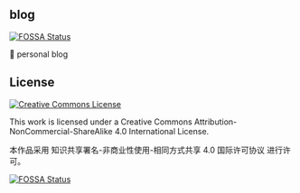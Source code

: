 ## blog
[![FOSSA Status](https://app.fossa.io/api/projects/git%2Bgithub.com%2FleCapsimRy%2Fblog.svg?type=shield)](https://app.fossa.io/projects/git%2Bgithub.com%2FleCapsimRy%2Fblog?ref=badge_shield)

📌 personal blog

## License

<a rel="license" href="http://creativecommons.org/licenses/by-nc-sa/4.0/"><img alt="Creative Commons License" style="border-width:0" src="https://i.creativecommons.org/l/by-nc-sa/4.0/88x31.png" /></a>

This work is licensed under a Creative Commons Attribution-NonCommercial-ShareAlike 4.0 International License.

本作品采用 知识共享署名-非商业性使用-相同方式共享 4.0 国际许可协议 进行许可。


[![FOSSA Status](https://app.fossa.io/api/projects/git%2Bgithub.com%2FleCapsimRy%2Fblog.svg?type=large)](https://app.fossa.io/projects/git%2Bgithub.com%2FleCapsimRy%2Fblog?ref=badge_large)